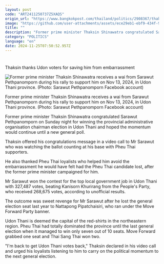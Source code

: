 ```yaml
---
layout: post
code: "ART2411250737Z5XAQS"
origin_url: "https://www.bangkokpost.com/thailand/politics/2908367/thaksin-thanks-udon-voters-for-saving-him-from-embarrassment"
image: "https://github.com/user-attachments/assets/ece29eb1-ebf9-434f-99d3-26415ad97534"
title: ""
description: "Former prime minister Thaksin Shinawatra congratulated Sarawut Pethpanomporn on Sunday night for winning the provincial administrative organisation chairman election in Udon Thani and hoped the momentum would continue until a new general poll."
category: "POLITICS"
language: "en"
date: 2024-11-25T07:50:52.957Z
---
```


# 

Thaksin thanks Udon voters for saving him from embarrassment

![Former prime minister Thaksin Shinawatra receives a wai from Sarawut Pethpanomporn during his rally to support him on Nov 13, 2024, in Udon Thani province. (Photo: Sarawut Pethpanomporn Facebook account)](https://github.com/user-attachments/assets/21d68fca-1fd7-4875-8b0b-988ad20bd054)

Former prime minister Thaksin Shinawatra receives a wai from Sarawut Pethpanomporn during his rally to support him on Nov 13, 2024, in Udon Thani province. (Photo: Sarawut Pethpanomporn Facebook account)

Former prime minister Thaksin Shinawatra congratulated Sarawut Pethpanomporn on Sunday night for winning the provincial administrative organisation chairman election in Udon Thani and hoped the momentum would continue until a new general poll.

Thaksin offered his congratulations message in a video call to Mr Sarawut who was watching the ballot counting at his base with Pheu Thai supporters.

He also thanked Pheu Thai loyalists who helped him avoid the embarrassment he would have felt had the Pheu Thai candidate lost, after the former prime minister campaigned for him.

Mr Sarawut won the contest for the top local government job in Udon Thani with 327,487 votes, beating Kanisorn Khurirang from the People's Party, who received 268,675 votes, according to unofficial results.

The outcome was sweet revenge for Mr Sarawut after he lost the general election seat last year to Nattapong Pipatchaisiri, who ran under the Move Forward Party banner.

Udon Thani is deemed the capital of the red-shirts in the northeastern region. Pheu Thai had totally dominated the province until the last general election when it managed to win only seven out of 10 seats. Move Forward grabbed one seat and Thai Sang Thai won two.

"I'm back to get Udon Thani votes back," Thaksin declared in his video call and urged his loyalists listening to him to carry on the political momentum to the next general election.